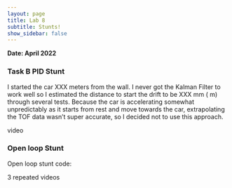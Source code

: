 ```yaml
---
layout: page
title: Lab 8
subtitle: Stunts!
show_sidebar: false
---
```


**Date: April 2022**

### Task B PID Stunt
I started the car XXX meters from the wall. I never got the Kalman Filter to work well so I estimated the distance to start the drift to be XXX mm ( m) through several tests. Because the car is accelerating somewhat unpredictably as it starts from rest and move towards the car, extrapolating the TOF data wasn’t super accurate, so I decided not to use this approach.

video

### Open loop Stunt

Open loop stunt code:

3 repeated videos
